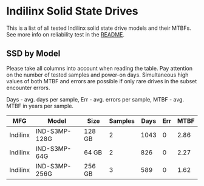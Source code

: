Indilinx Solid State Drives
===========================

This is a list of all tested Indilinx solid state drive models and their MTBFs. See
more info on reliability test in the [README](https://github.com/bsdhw/SMART).

SSD by Model
------------

Please take all columns into account when reading the table. Pay attention on the
number of tested samples and power-on days. Simultaneous high values of both MTBF
and errors are possible if only rare drives in the subset encounter errors.

Days - avg. days per sample,
Err  - avg. errors per sample,
MTBF - avg. MTBF in years per sample.

| MFG       | Model              | Size   | Samples | Days  | Err   | MTBF |
|-----------|--------------------|--------|---------|-------|-------|------|
| Indilinx  | IND-S3MP-128G      | 128 GB | 2       | 1043  | 0     | 2.86   |
| Indilinx  | IND-S3MP-64G       | 64 GB  | 2       | 826   | 0     | 2.27   |
| Indilinx  | IND-S3MP-256G      | 256 GB | 3       | 589   | 0     | 1.62   |
